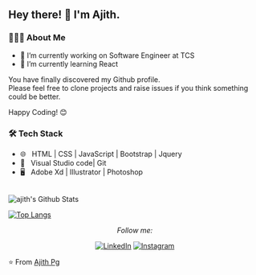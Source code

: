 

<h2> Hey there! 👋 I'm Ajith. </h2>



<h3> 👨🏻‍💻 About Me </h3>

  - 🔭 I’m currently working on Software Engineer at TCS
  - 🌱 I’m currently learning React


You have finally discovered my Github profile. <br>
Please feel free to clone projects and raise issues if you think something could be better.

Happy Coding! 😊

<h3>🛠 Tech Stack</h3>
 
- 🌐 &nbsp; HTML | CSS | JavaScript | Bootstrap | Jquery
- 🔧 &nbsp; Visual Studio code| Git
- 🖥 &nbsp; Adobe Xd | Illustrator | Photoshop 


<br>

<img align="center" src="https://github-readme-stats.vercel.app/api?username=AjithPG&include_all_commits=true&count_private=true&show_icons=true&line_height=20&title_color=7A7ADB&icon_color=2234AE&text_color=D3D3D3&bg_color=0,000000,130F40" alt="ajith's Github Stats">

[![Top Langs](https://github-readme-stats.vercel.app/api/top-langs/?username=AjithPG&layout=compact&text_color=daf7dc&bg_color=151515)](https://github.com/AjithPG/github-readme-stats)

<div align="center">



<i>Follow me:</i><br>

<a href="https://www.linkedin.com/in/ajith-pg/" target="_blank"><img src="https://img.shields.io/badge/LinkedIn-%230077B5.svg?&style=flat-square&logo=linkedin&logoColor=white" alt="LinkedIn"></a>
<a href="https://www.instagram.com/lazy_learne6/" target="_blank"><img src="https://img.shields.io/badge/Instagram-%23E4405F.svg?&style=flat-square&logo=instagram&logoColor=white" alt="Instagram"></a>


</div>

⭐️ From [Ajith Pg](https://github.com/AjithPG)

<!--
**AjithPG/AjithPG** is a ✨ _special_ ✨ repository because its `README.md` (this file) appears on your GitHub profile.

Here are some ideas to get you started:

- 🔭 I’m currently working on ...
- 🌱 I’m currently learning ...
- 👯 I’m looking to collaborate on ...
- 🤔 I’m looking for help with ...
- 💬 Ask me about ...
- 📫 How to reach me: ...
- 😄 Pronouns: ...
- ⚡ Fun fact: ...
-->
